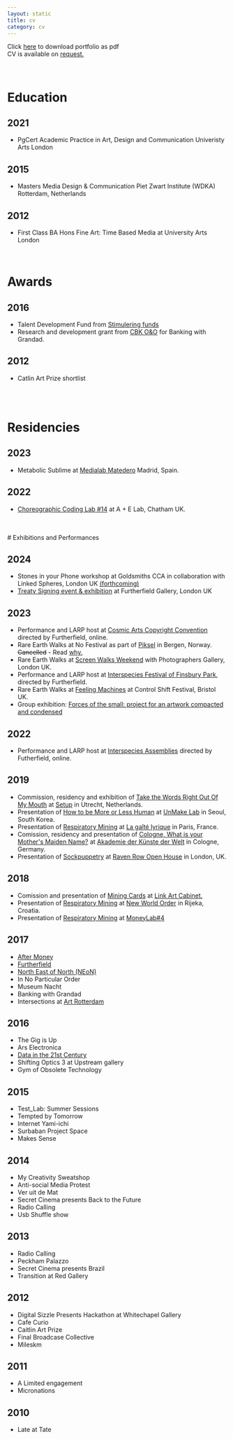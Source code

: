 ```yaml
---
layout: static
title: cv
category: cv
---
```

Click [here](../assets/images/projects/portfollio/MaxD-2019_compressed.pdf) to download portfolio as pdf <br>
CV is available on <a href="mailto:dear@maxdovey.com?subject=CV%20request">request.</a>
<br>
<br>
<br>

# Education
## 2021 
* PgCert Academic Practice in Art, Design and Communication Univeristy Arts London
## 2015
* Masters Media Design & Communication Piet Zwart Institute (WDKA) Rotterdam, Netherlands
## 2012
* First Class BA Hons Fine Art: Time Based Media at University Arts London  
<br>

# Awards
## 2016
* Talent Development Fund from [Stimulering funds](https://stimuleringsfonds.nl/en/grants_issued/max_dovey/3896/) 
* Research and development grant from [CBK O&O](https://www.rotterdamsekunstenaars.nl/nl/database/details/q/kunstenaar_id/451843/resultpage/1/narrowlevel/0/iskunstenaar/1/isvormgever/0/zoekkv/1) for Banking with Grandad.
## 2012
* Catlin Art Prize shortlist
<br>
<br>

# Residencies 
## 2023
* Metabolic Sublime at [Medialab Matedero](https://sublimemetabolico.medialab-matadero.es/en/the-sublime-metabolic/) Madrid, Spain.
## 2022
* [Choreographic Coding Lab #14](https://www.youtube.com/watch?v=nzAZ27gKGZM) at A + E Lab, Chatham UK.
<br>
<br>
# Exhibitions and Performances

## 2024 
* Stones in your Phone workshop at Goldsmiths CCA in collaboration with Linked Spheres, London UK [(forthcoming)](https://www.eventbrite.co.uk/e/artist-workshops-the-stones-in-my-phone-by-max-dovey-tickets-1009184918257)
* [Treaty Signing event & exhibition](https://treaty.finsburypark.live/) at Furtherfield Gallery, London UK

## 2023 
* Performance and LARP host at [Cosmic Arts Copyright Convention](https://decal.furtherfield.org/2024/01/05/the-cosmic-arts-copyright-convention/) directed by Furtherfield, online. 
* Rare Earth Walks at No Festival as part of [Piksel](https://no.piksel.no/) in Bergen, Norway. ~~Cancelled~~ - Read [why.](https://maxdovey.substack.com/p/no-no-festival-no-studio-and-no-more)
* Rare Earth Walks at [Screen Walks Weekend](https://thephotographersgallery.org.uk/whats-on/rare-earth-walk#:~:text=Rare%20Earth%20Walks%20are%20collective,mineral%20mythology%20found%20in%20smartphones.) with Photographers Gallery, London UK.
* Performance and LARP host at [Interspecies Festival of Finsbury Park](https://www.furtherfield.org/the-treaty-of-finsbury-park-2025/), directed by Furtherfield. 
* Rare Earth Walks at [Feeling Machines](https://www.control-shift.network/artwork.html?artwork=rare-earth-walks) at Control Shift Festival, Bristol UK.
* Group exhibition: [Forces of the small: project for an artwork compacted and condensed](https://www.whitechapelgallery.org/first-thursdays/exhibitions/first-thursdays-i-against-i-at-soft-opening/attachment/1677502133302/)

## 2022
* Performance and LARP host at [Interspecies Assemblies]((https://www.furtherfield.org/the-treaty-of-finsbury-park-2025/)) directed by Futherfield, online.

## 2019
* Commission, residency and exhibition of [Take the Words Right Out Of My Mouth](https://www.maxdovey.com/take-the-words/) at [Setup](https://www.setup.nl/reconnect) in Utrecht, Netherlands.
* Presentation of [How to be More or Less Human](https://www.maxdovey.com/howtobemoreorless/) at [UnMake Lab](https://www.forkingroom.kr/exhibition) in Seoul, South Korea. 
* Presentation of [Respiratory Mining](https://www.maxdovey.com/respiratory_mining/) at [La gaîté lyrique](https://gaite-lyrique.net/en/cycle/new-kids-on-the-blockchain) in Paris, France. 
* Comission, residency and presentation of [Cologne, What is your Mother's Maiden Name?](https://www.maxdovey.com/cologne-maiden-name/) at [Akademie der Künste der Welt](https://www.academycologne.org/en/article/1576_noordkaap_taxi) in Cologne, Germany.
* Presentation of [Sockpuppetry](https://www.maxdovey.com/sockpuppetry/) at [Raven Row Open House](http://www.ravenrow.org/projects/open_house/) in London, UK. 
## 2018
* Comission and presentation of [Mining Cards](https://www.maxdovey.com/mining_cards/) at [Link Art Cabinet.](http://www.linkcabinet.eu/archive/max-dovey/)
* Presentation of [Respiratory Mining](https://www.maxdovey.com/respiratory_mining/) at [New World Order](http://drugo-more.hr/en/new-world-order-exhibition/) in Rijeka, Croatia.
* Presentation of [Respiratory Mining](https://www.maxdovey.com/respiratory_mining/) at [MoneyLab#4](https://www.somersethouse.org.uk/whats-on/moneylab-art-culture-and-financial-activism)
## 2017
* [After Money](http://aftermoney.design/exhibition/)
* [Furtherfield](https://www.furtherfield.org/)
* [North East of North (NEoN)](https://northeastofnorth.com/)
* In No Particular Order
* Museum Nacht
* Banking with Grandad
* Intersections at [Art Rotterdam](http://v2.nl/events/v2_-at-intersections-art-rotterdam)
## 2016
* The Gig is Up
* Ars Electronica
* [Data in the 21st Century](http://v2.nl/events/human-intelligence-tasks)
* Shifting Optics 3 at Upstream gallery
* Gym of Obsolete Technology

## 2015
* Test_Lab: Summer Sessions
* Tempted by Tomorrow
* Internet Yami-ichi
* Surbaban Project Space
* Makes Sense

## 2014
* My Creativity Sweatshop
* Anti-social Media Protest
* Ver uit de Mat
* Secret Cinema presents Back to the Future
* Radio Calling
* Usb Shuffle show

## 2013
* Radio Calling
* Peckham Palazzo
* Secret Cinema presents Brazil
* Transition at Red Gallery

## 2012
* Digital Sizzle Presents Hackathon at Whitechapel Gallery
* Cafe Curio
* Caitlin Art Prize
* Final Broadcase Collective
* Mileskm

## 2011
* A Limited engagement
* Micronations

## 2010
* Late at Tate
<br>